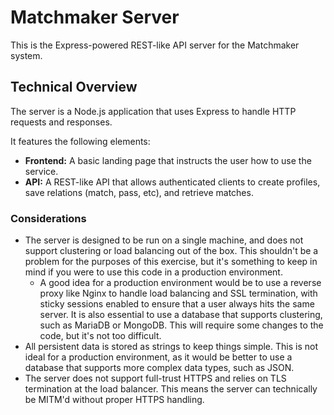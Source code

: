 # Matchmaker Server

This is the Express-powered REST-like API server for the Matchmaker system.

## Technical Overview

The server is a Node.js application that uses Express to handle HTTP requests and responses.

It features the following elements:

- **Frontend:** A basic landing page that instructs the user how to use the service.
- **API:** A REST-like API that allows authenticated clients to create profiles, save relations (match, pass, etc), and retrieve matches.

### Considerations

- The server is designed to be run on a single machine, and does not support clustering or load balancing out of the box. This shouldn't be a problem for the purposes of this exercise, but it's something to keep in mind if you were to use this code in a production environment.
  - A good idea for a production environment would be to use a reverse proxy like Nginx to handle load balancing and SSL termination, with sticky sessions enabled to ensure that a user always hits the same server. It is also essential to use a database that supports clustering, such as MariaDB or MongoDB. This will require some changes to the code, but it's not too difficult.
- All persistent data is stored as strings to keep things simple. This is not ideal for a production environment, as it would be better to use a database that supports more complex data types, such as JSON.
- The server does not support full-trust HTTPS and relies on TLS termination at the load balancer. This means the server can technically be MITM'd without proper HTTPS handling.
